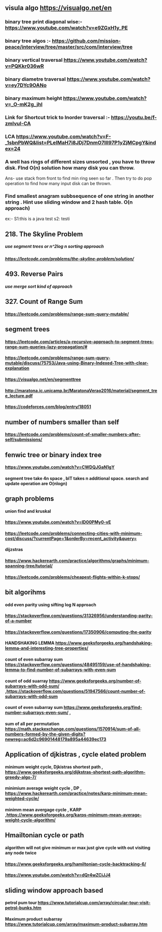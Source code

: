 ## visula algo https://visualgo.net/en

### binary tree print diagonal wise:-https://www.youtube.com/watch?v=e9ZGxH1y_PE
### binary tree algos :- https://github.com/mission-peace/interview/tree/master/src/com/interview/tree
### binary vertical traversal https://www.youtube.com/watch?v=PQKkr036wR
### binary diametre traversal https://www.youtube.com/watch?v=ey7DYc9OANo
### binary maximum height https://www.youtube.com/watch?v=_O-mK2g_jhI
### Link for Shortcut trick to Inorder traversal :-  https://youtu.be/f-zmIvul-CA
### LCA https://www.youtube.com/watch?v=F-_1sbnPbWQ&list=PLeIMaH7i8JDj7DnmO7lll97P1yZjMCpgY&index=24
### A well has rings of different sizes unsorted , you have to throw disk. FInd O(n) solution how many disk you can throw.
 Ans- use stack from front to find min ring seen so far . Then try to do pop operation to find how many input disk can be thrown.
### Find smallest anagram subbsequence of one string in another string . Hint use sliding window and 2 hash table. O(n approach)
ex:- S1:this  is a java test  s2: testi

## 218. The Skyline Problem
##### use segment trees or n^2log n sorting approach
##### https://leetcode.com/problems/the-skyline-problem/solution/

## 493. Reverse Pairs
##### use merge sort kind of approach

## 327. Count of Range Sum
#### https://leetcode.com/problems/range-sum-query-mutable/


## segment trees
#### https://leetcode.com/articles/a-recursive-approach-to-segment-trees-range-sum-queries-lazy-propagation/#

#### https://leetcode.com/problems/range-sum-query-mutable/discuss/75753/Java-using-Binary-Indexed-Tree-with-clear-explanation
#### https://visualgo.net/en/segmenttree
#### http://maratona.ic.unicamp.br/MaratonaVerao2016/material/segment_tree_lecture.pdf
#### https://codeforces.com/blog/entry/18051


## number of numbers smaller than self
####  https://leetcode.com/problems/count-of-smaller-numbers-after-self/submissions/

## fenwic tree or binary index tree
#### https://www.youtube.com/watch?v=CWDQJGaN1gY
#### segment tree take 4n space , bIT takes n additional space. search and update operation are O(nlogn)

## graph problems
#### union find and kruskal
#### https://www.youtube.com/watch?v=ID00PMy0-vE
#### https://leetcode.com/problems/connecting-cities-with-minimum-cost/discuss/?currentPage=1&orderBy=recent_activity&query=
#### dijzstras
#### https://www.hackerearth.com/practice/algorithms/graphs/minimum-spanning-tree/tutorial/
#### https://leetcode.com/problems/cheapest-flights-within-k-stops/
 

## bit algorihms
#### odd even parity    using  sifting log N approach
#### 
#### https://stackoverflow.com/questions/31326956/understanding-parity-of-a-number
#### https://stackoverflow.com/questions/17350906/computing-the-parity
#### HANDSHAKING LEMMA  https://www.geeksforgeeks.org/handshaking-lemma-and-interesting-tree-properties/
#### count of even subarray sum  https://stackoverflow.com/questions/48495159/use-of-handshaking-lemma-to-find-number-of-subarrays-with-even-sum
#### count of odd suarray https://www.geeksforgeeks.org/number-of-subarrays-with-odd-sum/  ,https://stackoverflow.com/questions/51947566/count-number-of-subarrays-with-odd-sum
#### count of even subarray sum https://www.geeksforgeeks.org/find-number-subarrays-even-sum/  , 
#### sum of all per permutation https://math.stackexchange.com/questions/1570914/sum-of-all-numbers-formed-by-the-given-digits?newreg=ac6d2c96901448179a895a44639ec173

## Application of djkistras  , cycle elated problem
#### minimum weight cycle, Djkistras shortest path , https://www.geeksforgeeks.org/dijkstras-shortest-path-algorithm-greedy-algo-7/
#### minimium average weight cycle , DP ,  https://www.hackerearth.com/practice/notes/karp-minimum-mean-weighted-cycle/
#### minimm mean avergage cycle , KARP ,https://www.geeksforgeeks.org/karps-minimum-mean-average-weight-cycle-algorithm/

## Hmailtonian cycle or path 
#### algorithm will not give minimum or max just give cycle with out visiting any node twice
#### https://www.geeksforgeeks.org/hamiltonian-cycle-backtracking-6/
#### https://www.youtube.com/watch?v=dQr4wZCiJJ4


## sliding window approach based
#### petrol pum tour  https://www.tutorialcup.com/array/circular-tour-visit-petrol-bunks.htm
#### Maximum product subarray  https://www.tutorialcup.com/array/maximum-product-subarray.htm
 



